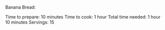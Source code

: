  Banana Bread:
 
 Time to prepare: 10 minutes
 Time to cook: 1 hour
 Total time needed: 1 hour 10 minutes
 Servings: 15